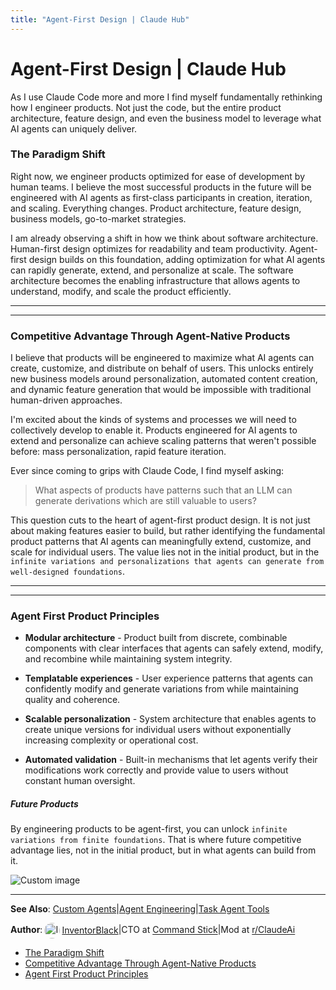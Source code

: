 ```yaml
---
title: "Agent-First Design | Claude Hub"
---
```


# Agent-First Design | Claude Hub

As I use Claude Code more and more I find myself fundamentally rethinking how I engineer products. Not just the code, but the entire product architecture, feature design, and even the business model to leverage what AI agents can uniquely deliver.

### The Paradigm Shift[​](#the-paradigm-shift "Direct link to The Paradigm Shift")

Right now, we engineer products optimized for ease of development by human teams. I believe the most successful products in the future will be engineered with AI agents as first-class participants in creation, iteration, and scaling. Everything changes. Product architecture, feature design, business models, go-to-market strategies.

I am already observing a shift in how we think about software architecture. Human-first design optimizes for readability and team productivity. Agent-first design builds on this foundation, adding optimization for what AI agents can rapidly generate, extend, and personalize at scale. The software architecture becomes the enabling infrastructure that allows agents to understand, modify, and scale the product efficiently.

* * *

* * *

### Competitive Advantage Through Agent-Native Products[​](#competitive-advantage-through-agent-native-products "Direct link to Competitive Advantage Through Agent-Native Products")

I believe that products will be engineered to maximize what AI agents can create, customize, and distribute on behalf of users. This unlocks entirely new business models around personalization, automated content creation, and dynamic feature generation that would be impossible with traditional human-driven approaches.

I'm excited about the kinds of systems and processes we will need to collectively develop to enable it. Products engineered for AI agents to extend and personalize can achieve scaling patterns that weren't possible before: mass personalization, rapid feature iteration.

Ever since coming to grips with Claude Code, I find myself asking:

> What aspects of products have patterns such that an LLM can generate derivations which are still valuable to users?

This question cuts to the heart of agent-first product design. It is not just about making features easier to build, but rather identifying the fundamental product patterns that AI agents can meaningfully extend, customize, and scale for individual users. The value lies not in the initial product, but in the `infinite variations and personalizations that agents can generate from well-designed foundations`.

* * *

* * *

### Agent First Product Principles[​](#agent-first-product-principles "Direct link to Agent First Product Principles")

-   **Modular architecture** - Product built from discrete, combinable components with clear interfaces that agents can safely extend, modify, and recombine while maintaining system integrity.
    
-   **Templatable experiences** - User experience patterns that agents can confidently modify and generate variations from while maintaining quality and coherence.
    
-   **Scalable personalization** - System architecture that enables agents to create unique versions for individual users without exponentially increasing complexity or operational cost.
    
-   **Automated validation** - Built-in mechanisms that let agents verify their modifications work correctly and provide value to users without constant human oversight.
    

##### Future Products

By engineering products to be agent-first, you can unlock `infinite variations from finite foundations`. That is where future competitive advantage lies, not in the initial product, but in what agents can build from it.

<img src="/img/discovery/033_energy_orange.png" alt="Custom image" style="max-width: 165px; height: auto;" />

* * *

**See Also**: [Custom Agents](/mechanics-custom-agents.html)|[Agent Engineering](/mechanics-agent-engineering.html)|[Task Agent Tools](/mechanics-task-agent-tools.html)

**Author**:[<img src="/img/claudes-greatest-soldier.png" alt="InventorBlack profile" style="width: 25px; height: 25px; display: inline-block; vertical-align: middle; margin: 0 3px; border-radius: 50%;" />InventorBlack](https://www.linkedin.com/in/wilfredkasekende/)|CTO at [Command Stick](https://commandstick.com)|Mod at [r/ClaudeAi](https://reddit.com/r/ClaudeAI)

-   [The Paradigm Shift](#the-paradigm-shift)
-   [Competitive Advantage Through Agent-Native Products](#competitive-advantage-through-agent-native-products)
-   [Agent First Product Principles](#agent-first-product-principles)